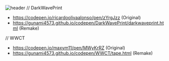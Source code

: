 ![header](https://capsule-render.vercel.app/api?type=wave&color=0:000000,20:00FDFA,40:000000,60:00FDFA,80:000000,100:00FDFA&height=220&section=header&text=Gunami%20CodePen%20Source%20List&fontSize=30&fontColor=ffffff)
// DarkWavePrint
- https://codepen.io/ricardoolivaalonso/pen/zYrgJzz (Original)
- https://gunami4573.github.io/codepen/DarkWavePrint/darkwaveprint.html (Remake)

// WWCT
- https://codepen.io/maxym11/pen/MWyKrRZ (Original)
- https://gunami4573.github.io/codepen/WWCT/tape.html (Remake)